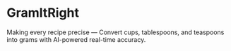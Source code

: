 # GramItRight
Making every recipe precise — Convert cups, tablespoons, and teaspoons into grams with AI-powered real-time accuracy.
